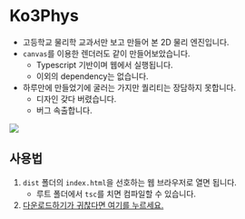 # Ko3Phys
- 고등학교 물리학 교과서만 보고 만들어 본 2D 물리 엔진입니다.
- `canvas`를 이용한 렌더러도 같이 만들어보았습니다.
    - Typescript 기반이며 웹에서 실행됩니다.
    - 이외의 dependency는 없습니다.
- 하루만에 만들었기에 굴러는 가지만 퀄리티는 장담하지 못합니다.
    - 디자인 갖다 버렸습니다.
    - 버그 속출합니다.

![](https://i.imgur.com/h3EDIOR.gif)

## 사용법
1. `dist` 폴더의 `index.html`을 선호하는 웹 브라우저로 열면 됩니다.
    - 루트 폴더에서 `tsc`를 치면 컴파일할 수 있습니다.
2. [다운로드하기가 귀찮다면 여기를 누르세요.](https://nulable.kr/ko3phys)
